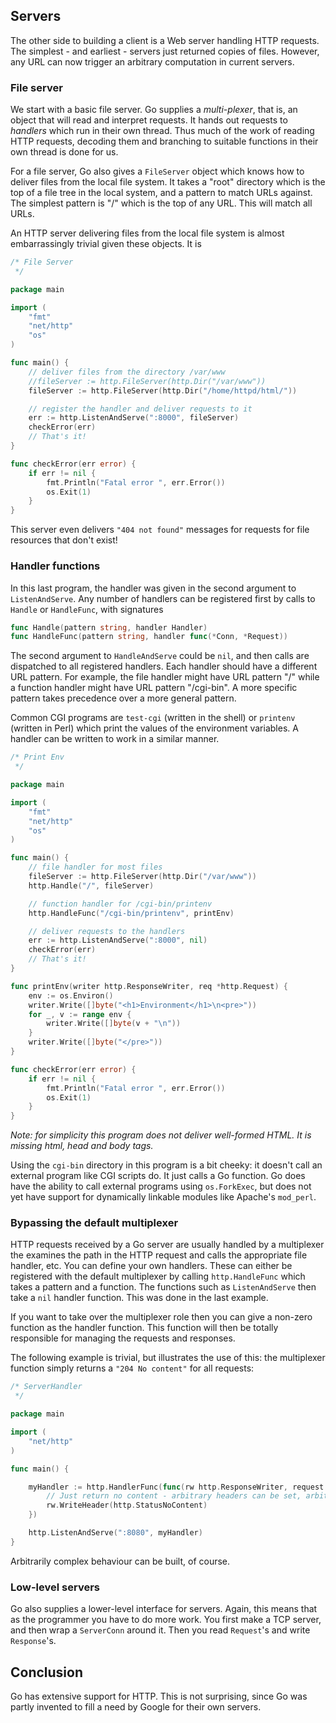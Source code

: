 ## Servers

The other side to building a client is a Web server handling HTTP requests. The simplest - and earliest - servers just returned copies of files. However, any URL can now trigger an arbitrary computation in current servers.

### File server

We start with a basic file server. Go supplies a *multi-plexer*, that is, an object that will read and interpret requests. It hands out requests to *handlers* which run in their own thread. Thus much of the work of reading HTTP requests, decoding them and branching to suitable functions in their own thread is done for us.

For a file server, Go also gives a `FileServer` object which knows how to deliver files from the local file system. It takes a "root" directory which is the top of a file tree in the local system, and a pattern to match URLs against. The simplest pattern is "/" which is the top of any URL. This will match all URLs.

An HTTP server delivering files from the local file system is almost embarrassingly trivial given these objects. It is

```go
/* File Server
 */

package main

import (
	"fmt"
	"net/http"
	"os"
)

func main() {
	// deliver files from the directory /var/www 
	//fileServer := http.FileServer(http.Dir("/var/www"))
	fileServer := http.FileServer(http.Dir("/home/httpd/html/"))

	// register the handler and deliver requests to it
	err := http.ListenAndServe(":8000", fileServer)
	checkError(err)
	// That's it!
}

func checkError(err error) {
	if err != nil {
		fmt.Println("Fatal error ", err.Error())
		os.Exit(1)
	}
}
```

This server even delivers `"404 not found"` messages for requests for file resources that don't exist!

### Handler functions

In this last program, the handler was given in the second argument to `ListenAndServe`. Any number of handlers can be registered first by calls to `Handle` or `HandleFunc`, with signatures

```go
func Handle(pattern string, handler Handler)
func HandleFunc(pattern string, handler func(*Conn, *Request))
```

The second argument to `HandleAndServe` could be `nil`, and then calls are dispatched to all registered handlers. Each handler should have a different URL pattern. For example, the file handler might have URL pattern "/" while a function handler might have URL pattern "/cgi-bin". A more specific pattern takes precedence over a more general pattern.

Common CGI programs are `test-cgi` (written in the shell) or `printenv` (written in Perl) which print the values of the environment variables. A handler can be written to work in a similar manner.

```go
/* Print Env
 */

package main

import (
	"fmt"
	"net/http"
	"os"
)

func main() {
	// file handler for most files
	fileServer := http.FileServer(http.Dir("/var/www"))
	http.Handle("/", fileServer)

	// function handler for /cgi-bin/printenv
	http.HandleFunc("/cgi-bin/printenv", printEnv)

	// deliver requests to the handlers
	err := http.ListenAndServe(":8000", nil)
	checkError(err)
	// That's it!
}

func printEnv(writer http.ResponseWriter, req *http.Request) {
	env := os.Environ()
	writer.Write([]byte("<h1>Environment</h1>\n<pre>"))
	for _, v := range env {
		writer.Write([]byte(v + "\n"))
	}
	writer.Write([]byte("</pre>"))
}

func checkError(err error) {
	if err != nil {
		fmt.Println("Fatal error ", err.Error())
		os.Exit(1)
	}
}
```

*Note: for simplicity this program does not deliver well-formed HTML. It is missing html, head and body tags.*

Using the `cgi-bin` directory in this program is a bit cheeky: it doesn't call an external program like CGI scripts do. It just calls a Go function. Go does have the ability to call external programs using `os.ForkExec`, but does not yet have support for dynamically linkable modules like Apache's `mod_perl`. 


### Bypassing the default multiplexer

HTTP requests received by a Go server are usually handled by a multiplexer the examines the path in the HTTP request and calls the appropriate file handler, etc. You can define your own handlers. These can either be registered with the default multiplexer by calling `http.HandleFunc` which takes a pattern and a function. The functions such as `ListenAndServe` then take a `nil` handler function. This was done in the last example.

If you want to take over the multiplexer role then you can give a non-zero function as the handler function. This function will then be totally responsible for managing the requests and responses.

The following example is trivial, but illustrates the use of this: the multiplexer function simply returns a `"204 No content"` for all requests:

```go
/* ServerHandler
 */

package main

import (
	"net/http"
)

func main() {

	myHandler := http.HandlerFunc(func(rw http.ResponseWriter, request *http.Request) {
		// Just return no content - arbitrary headers can be set, arbitrary body
		rw.WriteHeader(http.StatusNoContent)
	})

	http.ListenAndServe(":8080", myHandler)
}
```

Arbitrarily complex behaviour can be built, of course. 

### Low-level servers

Go also supplies a lower-level interface for servers. Again, this means that as the programmer you have to do more work. You first make a TCP server, and then wrap a `ServerConn` around it. Then you read `Request`'s and write `Response`'s.

## Conclusion

Go has extensive support for HTTP. This is not surprising, since Go was partly invented to fill a need by Google for their own servers.
